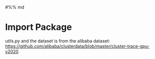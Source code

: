 #%% md
# Import Package
utils.py and the dataset is from the alibaba dataset: https://github.com/alibaba/clusterdata/blob/master/cluster-trace-gpu-v2020